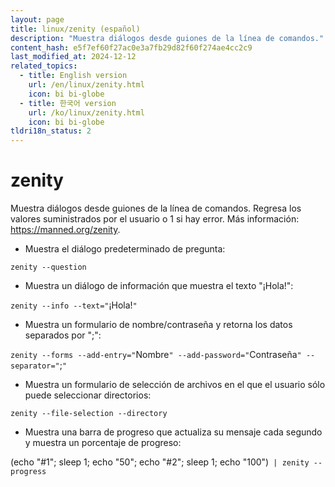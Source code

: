 ```yaml
---
layout: page
title: linux/zenity (español)
description: "Muestra diálogos desde guiones de la línea de comandos."
content_hash: e5f7ef60f27ac0e3a7fb29d82f60f274ae4cc2c9
last_modified_at: 2024-12-12
related_topics:
  - title: English version
    url: /en/linux/zenity.html
    icon: bi bi-globe
  - title: 한국어 version
    url: /ko/linux/zenity.html
    icon: bi bi-globe
tldri18n_status: 2
---
```

# zenity

Muestra diálogos desde guiones de la línea de comandos.
Regresa los valores suministrados por el usuario o 1 si hay error.
Más información: <https://manned.org/zenity>.

- Muestra el diálogo predeterminado de pregunta:

`zenity --question`

- Muestra un diálogo de información que muestra el texto "¡Hola!":

`zenity --info --text="`<span class="tldr-var badge badge-pill bg-dark-lm bg-white-dm text-white-lm text-dark-dm font-weight-bold">¡Hola!</span>`"`

- Muestra un formulario  de nombre/contraseña y retorna los datos separados por ";":

`zenity --forms --add-entry="`<span class="tldr-var badge badge-pill bg-dark-lm bg-white-dm text-white-lm text-dark-dm font-weight-bold">Nombre</span>`" --add-password="`<span class="tldr-var badge badge-pill bg-dark-lm bg-white-dm text-white-lm text-dark-dm font-weight-bold">Contraseña</span>`" --separator="`<span class="tldr-var badge badge-pill bg-dark-lm bg-white-dm text-white-lm text-dark-dm font-weight-bold">;</span>`"`

- Muestra un formulario de selección de archivos en el que el usuario sólo puede seleccionar directorios:

`zenity --file-selection --directory`

- Muestra una barra de progreso que actualiza su mensaje cada segundo y muestra un porcentaje de progreso:

<span class="tldr-var badge badge-pill bg-dark-lm bg-white-dm text-white-lm text-dark-dm font-weight-bold">(echo "#1"; sleep 1; echo "50"; echo "#2"; sleep 1; echo "100")</span>` | zenity --progress`
